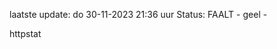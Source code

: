 laatste update: 
do 30-11-2023 21:36   uur 
Status: FAALT - geel - 
<div class="service Y">httpstat</div>